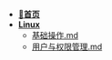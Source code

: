 - [**📖首页**](/README.md)
- [**Linux**](/运行环境/Linux/README.md)
    - [基础操作.md](/运行环境/Linux/基础操作.md)
    - [用户与权限管理.md](/运行环境/Linux/用户与权限管理.md)
